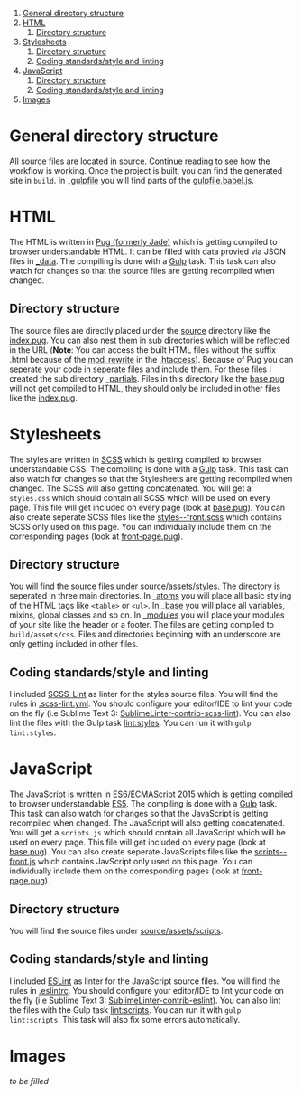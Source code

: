 1. [General directory structure](#general-directory-structure)
2. [HTML](#html)
    1. [Directory structure](#directory-structure)
3. [Stylesheets](#stylesheets)
    1. [Directory structure](#directory-structure-1)
    2. [Coding standards/style and linting](#coding-standardsstyle-and-linting)
4. [JavaScript](#javascript)
    1. [Directory structure](#directory-structure-2)
    2. [Coding standards/style and linting](#coding-standardsstyle-and-linting-1)
5. [Images](#images)


# General directory structure
All source files are located in [source](./source). Continue reading to see how the workflow is working. Once the project is built, you can find the generated site in `build`. In [_gulpfile](./_gulpfile) you will find parts of the [gulpfile.babel.js](./gulpfile.babel.js).


# HTML
The HTML is written in [Pug (formerly Jade)](http://jade-lang.com) which is getting compiled to browser understandable HTML. It can be filled with data provied via JSON files in [_data](./source/_data). The compiling is done with a [Gulp](http://gulpjs.com/) task. This task can also watch for changes so that the source files are getting recompiled when changed.

## Directory structure
The source files are directly placed under the [source](./source) directory like the [index.pug](./source/index.pug). You can also nest them in sub directories which will be reflected in the URL (**Note**: You can access the built HTML files without the suffix .html because of the [mod_rewrite](https://httpd.apache.org/docs/current/mod/mod_rewrite.html) in the [.htaccess](./source/.htaccess#L27)). Because of Pug you can seperate your code in seperate files and include them. For these files I created the sub directory [_partials](./source/_partials). Files in this directory like the [base.pug](./source/_partials/base.pug) will not get compiled to HTML, they should only be included in other files like the [index.pug](./source/index.pug#L1).


# Stylesheets
The styles are written in [SCSS](http://sass-lang.com/) which is getting compiled to browser understandable CSS. The compiling is done with a [Gulp](http://gulpjs.com/) task. This task can also watch for changes so that the Stylesheets are getting recompiled when changed. The SCSS will also getting concatenated. You will get a `styles.css` which should contain all SCSS which will be used on every page. This file will get included on every page (look at [base.pug](./source/_partials/base.pug#L53)). You can also create seperate SCSS files like the [styles--front.scss](./source/assets/styles/styles--front.scss) which contains SCSS only used on this page. You can individually include them on the corresponding pages (look at [front-page.pug](./source/_partials/templates/front-page.pug#L9)).

## Directory structure
You will find the source files under [source/assets/styles](./source/assets/styles). The directory is seperated in three main directories. In [_atoms](./source/assets/styles/_atoms) you will place all basic styling of the HTML tags like `<table>` or `<ul>`. In [_base](./source/assets/styles/_base) you will place all variables, mixins, global classes and so on. In [_modules](./source/assets/styles/_modules) you will place your modules of your site like the header or a footer. The files are getting compiled to `build/assets/css`. Files and directories beginning with an underscore are only getting included in other files.

## Coding standards/style and linting
I included [SCSS-Lint](https://github.com/brigade/scss-lint) as linter for the styles source files. You will find the rules in [.scss-lint.yml](./.scss-lint.yml). You should configure your editor/IDE to lint your code on the fly (i.e Sublime Text 3: [Sublime​Linter-contrib-scss-lint](https://packagecontrol.io/packages/Sublime​Linter-contrib-scss-lint)). You can also lint the files with the Gulp task [lint:styles](./gulpfile.babel.js#L42). You can run it with `gulp lint:styles`.


# JavaScript
The JavaScript is written in [ES6/ECMAScript 2015](http://www.ecma-international.org/ecma-262/6.0/index.html) which is getting compiled to browser understandable [ES5](http://www.ecma-international.org/ecma-262/5.1/). The compiling is done with a [Gulp](http://gulpjs.com/) task. This task can also watch for changes so that the JavaScript is getting recompiled when changed. The JavaScript will also getting concatenated. You will get a `scripts.js` which should contain all JavaScript which will be used on every page. This file will get included on every page (look at [base.pug](./source/_partials/base.pug#L61)). You can also create seperate JavaScripts files like the [scripts--front.js](./source/assets/scripts/scripts--front.js) which contains JavScript only used on this page. You can individually include them on the corresponding pages (look at [front-page.pug](./source/_partials/templates/front-page.pug#L11)).

## Directory structure
You will find the source files under [source/assets/scripts](./source/assets/scripts).

## Coding standards/style and linting
I included [ESLint](http://eslint.org/) as linter for the JavaScript source files. You will find the rules in [.eslintrc](./.eslintrc). You should configure your editor/IDE to lint your code on the fly (i.e Sublime Text 3: [SublimeLinter-contrib-eslint](https://packagecontrol.io/packages/SublimeLinter-contrib-eslint)). You can also lint the files with the Gulp task [lint:scripts](./gulpfile.babel.js#L41). You can run it with `gulp lint:scripts`. This task will also fix some errors automatically.


# Images
_to be filled_
